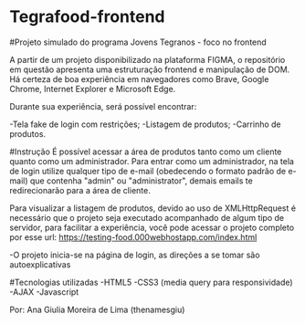 # Tegrafood-frontend
#Projeto simulado do programa Jovens Tegranos - foco no frontend

A partir de um projeto disponibilizado na plataforma FIGMA, o repositório em questão apresenta uma estruturação frontend e manipulação de DOM. Há certeza de boa experiência em navegadores como Brave, Google Chrome, Internet Explorer e Microsoft Edge.

Durante sua experiência, será possível encontrar:

-Tela fake de login com restrições;
-Listagem de produtos;
-Carrinho de produtos.

#Instrução 
É possível acessar a área de produtos tanto como um cliente quanto como um administrador. Para entrar como um administrador, na tela de login utilize qualquer tipo de e-mail (obedecendo o formato padrão de e-mail) que contenha "admin" ou "administrator", demais emails te redirecionarão para a área de cliente.

Para visualizar a listagem de produtos, devido ao uso de XMLHttpRequest é necessário que o projeto seja executado acompanhado de algum tipo de servidor, para facilitar a experiência, você pode acessar o projeto completo por esse url: https://testing-food.000webhostapp.com/index.html

-O projeto inicia-se na página de login, as direções a se tomar são autoexplicativas

#Tecnologias utilizadas
-HTML5
-CSS3 (media query para responsividade)
-AJAX
-Javascript

Por: Ana Giulia Moreira de Lima (thenamesgiu)
